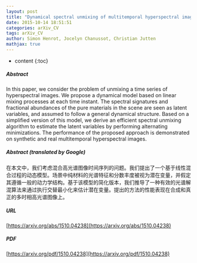 ```yaml
---
layout: post
title: "Dynamical spectral unmixing of multitemporal hyperspectral images"
date: 2015-10-14 18:51:51
categories: arXiv_CV
tags: arXiv_CV
author: Simon Henrot, Jocelyn Chanussot, Christian Jutten
mathjax: true
---
```


* content
{:toc}

##### Abstract
In this paper, we consider the problem of unmixing a time series of hyperspectral images. We propose a dynamical model based on linear mixing processes at each time instant. The spectral signatures and fractional abundances of the pure materials in the scene are seen as latent variables, and assumed to follow a general dynamical structure. Based on a simplified version of this model, we derive an efficient spectral unmixing algorithm to estimate the latent variables by performing alternating minimizations. The performance of the proposed approach is demonstrated on synthetic and real multitemporal hyperspectral images.

##### Abstract (translated by Google)
在本文中，我们考虑混合高光谱图像时间序列的问题。我们提出了一个基于线性混合过程的动态模型。场景中纯材料的光谱特征和分数丰度被视为潜在变量，并假定其遵循一般的动力学结构。基于该模型的简化版本，我们推导了一种有效的光谱解混算法来通过执行交替最小化来估计潜在变量。提出的方法的性能表现在合成和真正的多时相高光谱图像上。

##### URL
[https://arxiv.org/abs/1510.04238](https://arxiv.org/abs/1510.04238)

##### PDF
[https://arxiv.org/pdf/1510.04238](https://arxiv.org/pdf/1510.04238)

